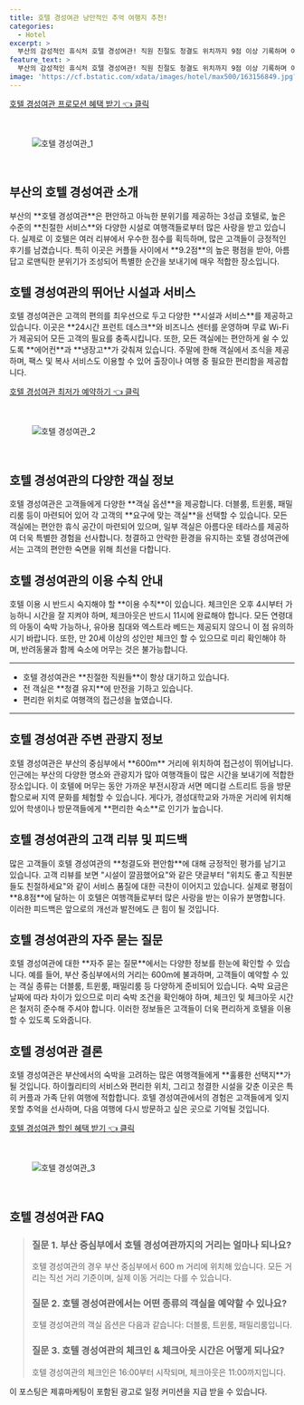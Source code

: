 ```yaml
---
title: 호텔 경성여관 낭만적인 추억 여행지 추천!
categories:
  - Hotel
excerpt: >
  부산의 감성적인 휴식처 호텔 경성여관! 직원 친절도 청결도 위치까지 9점 이상 기록하며 여행자들에게 인기를 끌고 있습니다. 편안한 객실과 아침 조식까지 완벽한 가성비를 자랑하는 이곳에서 특별한 경험을 만나세요!
feature_text: >
  부산의 감성적인 휴식처 호텔 경성여관! 직원 친절도 청결도 위치까지 9점 이상 기록하며 여행자들에게 인기를 끌고 있습니다. 편안한 객실과 아침 조식까지 완벽한 가성비를 자랑하는 이곳에서 특별한 경험을 만나세요!
image: 'https://cf.bstatic.com/xdata/images/hotel/max500/163156849.jpg?k=f97314e9d310db0a4b175236acf5d76d3e8aa664c782dd8efb4ddc1dfda11a0a&o=&hp=1'
---
```


<p><a class="modoo-button" href="https://tinyurl.com/26bve69n" rel="nofollow noopener">호텔 경성여관 프로모션 혜택 받기 👈 클릭</a></p><br/>
<figure class="image"><img alt="호텔 경성여관_1" src="https://cf.bstatic.com/xdata/images/hotel/max1024x768/163321022.jpg?k=fdc28ada618c14724950c2fcd5205e79c307c9d62577618717edfe371439b233&amp;o=&amp;hp=1"/></figure><br/>

<h2 id="부산_호텔_경성여관_소개">부산의 호텔 경성여관 소개</h2>
<p>부산의 **호텔 경성여관**은 편안하고 아늑한 분위기를 제공하는 3성급 호텔로, 높은 수준의 **친절한 서비스**와 다양한 시설로 여행객들로부터 많은 사랑을 받고 있습니다. 실제로 이 호텔은 여러 리뷰에서 우수한 점수를 획득하며, 많은 고객들이 긍정적인 후기를 남겼습니다. 특히 이곳은 커플들 사이에서 **9.2점**의 높은 평점을 받아, 아름답고 로맨틱한 분위기가 조성되어 특별한 순간을 보내기에 매우 적합한 장소입니다.</p>
<h2 id="호텔_시설_및_서비스">호텔 경성여관의 뛰어난 시설과 서비스</h2>
<p>호텔 경성여관은 고객의 편의를 최우선으로 두고 다양한 **시설과 서비스**를 제공하고 있습니다. 이곳은 **24시간 프런트 데스크**와 비즈니스 센터를 운영하며 무료 Wi-Fi가 제공되어 모든 고객의 필요를 충족시킵니다. 또한, 모든 객실에는 편안하게 쉴 수 있도록 **에어컨**과 **냉장고**가 갖춰져 있습니다. 주말에 한해 객실에서 조식을 제공하며, 팩스 및 복사 서비스도 이용할 수 있어 출장이나 여행 중 필요한 편리함을 제공합니다.</p>
<p><a class="modoo-button" href="https://tinyurl.com/26bve69n" rel="nofollow noopener">호텔 경성여관 최저가 예약하기 👈 클릭</a></p><br/>
<figure class="image"><img alt="호텔 경성여관_2" src="https://cf.bstatic.com/xdata/images/hotel/max500/163156849.jpg?k=f97314e9d310db0a4b175236acf5d76d3e8aa664c782dd8efb4ddc1dfda11a0a&amp;o=&amp;hp=1"/></figure><br/>
<h2 id="객실_정보">호텔 경성여관의 다양한 객실 정보</h2>
<p>호텔 경성여관은 고객들에게 다양한 **객실 옵션**을 제공합니다. 더블룸, 트윈룸, 패밀리룸 등이 마련되어 있어 각 고객의 **요구에 맞는 객실**을 선택할 수 있습니다. 모든 객실에는 편안한 휴식 공간이 마련되어 있으며, 일부 객실은 아름다운 테라스를 제공하여 더욱 특별한 경험을 선사합니다. 청결하고 안락한 환경을 유지하는 호텔 경성여관에서는 고객의 편안한 숙면을 위해 최선을 다합니다.</p>
<h2 id="이용_수칙">호텔 경성여관의 이용 수칙 안내</h2>
<p>호텔 이용 시 반드시 숙지해야 할 **이용 수칙**이 있습니다. 체크인은 오후 4시부터 가능하니 시간을 잘 지켜야 하며, 체크아웃은 반드시 11시에 완료해야 합니다. 모든 연령대의 아동이 숙박 가능하나, 유아용 침대와 엑스트라 베드는 제공되지 않으니 이 점 유의하시기 바랍니다. 또한, 만 20세 이상의 성인만 체크인 할 수 있으므로 미리 확인해야 하며, 반려동물과 함께 숙소에 머무는 것은 불가능합니다.</p>
<hr/>
<ul>
<li>호텔 경성여관은 **친절한 직원들**이 항상 대기하고 있습니다.</li>
<li>전 객실은 **청결 유지**에 만전을 기하고 있습니다.</li>
<li>편리한 위치로 여행객의 접근성을 높였습니다.</li>
</ul>
<hr/>
<h2 id="호텔_주변_관광지_정보">호텔 경성여관 주변 관광지 정보</h2>
<p>호텔 경성여관은 부산의 중심부에서 **600m** 거리에 위치하여 접근성이 뛰어납니다. 인근에는 부산의 다양한 명소와 관광지가 많아 여행객들이 많은 시간을 보내기에 적합한 장소입니다. 이 호텔에 머무는 동안 가까운 부전시장과 서면 메디컬 스트리트 등을 방문함으로써 지역 문화를 체험할 수 있습니다. 게다가, 경성대학교와 가까운 거리에 위치해 있어 학생이나 방문객들에게 **편리한 숙소**로 인기가 높습니다.</p>
<h2 id="고객_리뷰와_피드백">호텔 경성여관의 고객 리뷰 및 피드백</h2>
<p>많은 고객들이 호텔 경성여관의 **청결도와 편안함**에 대해 긍정적인 평가를 남기고 있습니다. 고객 리뷰를 보면 "시설이 깔끔했어요"와 같은 댓글부터 "위치도 좋고 직원분들도 친절하세요"와 같이 서비스 품질에 대한 극찬이 이어지고 있습니다. 실제로 평점이 **8.8점**에 달하는 이 호텔은 여행객들로부터 많은 사랑을 받는 이유가 분명합니다. 이러한 피드백은 앞으로의 개선과 발전에도 큰 힘이 될 것입니다.</p>
<h2 id="호텔_자주_묻는_질문">호텔 경성여관의 자주 묻는 질문</h2>
<p>호텔 경성여관에 대한 **자주 묻는 질문**에서는 다양한 정보를 한눈에 확인할 수 있습니다. 예를 들어, 부산 중심부에서의 거리는 600m에 불과하며, 고객들이 예약할 수 있는 객실 종류는 더블룸, 트윈룸, 패밀리룸 등 다양하게 준비되어 있습니다. 숙박 요금은 날짜에 따라 차이가 있으므로 미리 숙박 조건을 확인해야 하며, 체크인 및 체크아웃 시간은 철저히 준수해 주셔야 합니다. 이러한 정보들은 고객들이 더욱 편리하게 호텔을 이용할 수 있도록 도와줍니다.</p>
<h2 id="호텔_결론">호텔 경성여관 결론</h2>
<p>호텔 경성여관은 부산에서의 숙박을 고려하는 많은 여행객들에게 **훌륭한 선택지**가 될 것입니다. 하이퀄리티의 서비스와 편리한 위치, 그리고 청결한 시설을 갖춘 이곳은 특히 커플과 가족 단위 여행에 적합합니다. 호텔 경성여관에서의 경험은 고객들에게 잊지 못할 추억을 선사하며, 다음 여행에 다시 방문하고 싶은 곳으로 기억될 것입니다.</p>

<p><a class="modoo-button" href="https://tinyurl.com/26bve69n" rel="nofollow noopener">호텔 경성여관 할인 혜택 받기 👈 클릭</a></p><br>

<figure class="image"><img src="https://cf.bstatic.com/xdata/images/hotel/max500/163155485.jpg?k=8fe684281e136d82a243235c6c45bfdbd7e3f1dd5c1963a02da362790b8cacd6&o=&hp=1" alt="호텔 경성여관_3"></figure><br>
<h2 id="호텔 경성여관_FAQ">호텔 경성여관 FAQ</h2>
<div itemscope="" itemtype="https://schema.org/FAQPage"> <blockquote> <div itemscope="" itemprop="mainEntity" itemtype="https://schema.org/Question"> <h3 id="질문_1" itemprop="name">질문 1. 부산 중심부에서 호텔 경성여관까지의 거리는 얼마나 되나요?</h3> <div itemscope="" itemprop="acceptedAnswer" itemtype="https://schema.org/Answer"> <span itemprop="text"> <p>호텔 경성여관의 경우 부산 중심부에서 600 m 거리에 위치해 있습니다. 모든 거리는 직선 거리 기준이며, 실제 이동 거리는 다를 수 있습니다.</p> </span> </div> </div> <div itemscope="" itemprop="mainEntity" itemtype="https://schema.org/Question"> <h3 id="질문_2" itemprop="name">질문 2. 호텔 경성여관에서는 어떤 종류의 객실을 예약할 수 있나요?</h3> <div itemscope="" itemprop="acceptedAnswer" itemtype="https://schema.org/Answer"> <span itemprop="text"> <p>호텔 경성여관의 객실 옵션은 다음과 같습니다: 더블룸, 트윈룸, 패밀리룸입니다.</p> </span> </div> </div> <div itemscope="" itemprop="mainEntity" itemtype="https://schema.org/Question"> <h3 id="질문_3" itemprop="name">질문 3. 호텔 경성여관의 체크인 & 체크아웃 시간은 어떻게 되나요?</h3> <div itemscope="" itemprop="acceptedAnswer" itemtype="https://schema.org/Answer"> <span itemprop="text"> <p>호텔 경성여관의 체크인은 16:00부터 시작되며, 체크아웃은 11:00까지입니다.</p> </span> </div> </div> </blockquote> </div><p>이 포스팅은 제휴마케팅이 포함된 광고로 일정 커미션을 지급 받을 수 있습니다.</p>


